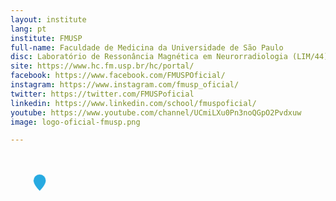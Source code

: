 ```yaml
---
layout: institute
lang: pt
institute: FMUSP
full-name: Faculdade de Medicina da Universidade de São Paulo
disc: Laboratório de Ressonância Magnética em Neurorradiologia (LIM/44)
site: https://www.hc.fm.usp.br/hc/portal/
facebook: https://www.facebook.com/FMUSPOficial/
instagram: https://www.instagram.com/fmusp_oficial/
twitter: https://twitter.com/FMUSPoficial
linkedin: https://www.linkedin.com/school/fmuspoficial/
youtube: https://www.youtube.com/channel/UCmiLXu0Pn3noQGpO2Pvdxuw
image: logo-oficial-fmusp.png

---
```


<g id='colabs-c5' transform="translate(540 580)">
    <a href="{{site.baseurl}}{{page.dir}}{{page.name | remove: '.md'}}.html" class="">
    <svg fill="#27aae1"  stroke="#fff" stroke-width='0.3' xmlns="http://www.w3.org/2000/svg" width="100" height="100" viewBox="-20 -20 60 60">
    <path  class='pin-map' d="M8 16s6-5.686 6-10A6 6 0 0 0 2 6c0 4.314 6 10 6 10m"/>
    </svg>
    </a>
</g>